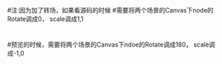 #注:因为加了转场，如果看源码的时候
#需要将两个场景的Canvas下node的Rotate调成0， scale调成1,1
#
#预览的时候，需要将两个场景的Canvas下ndoe的Rotate调成180， scale调成-1,0